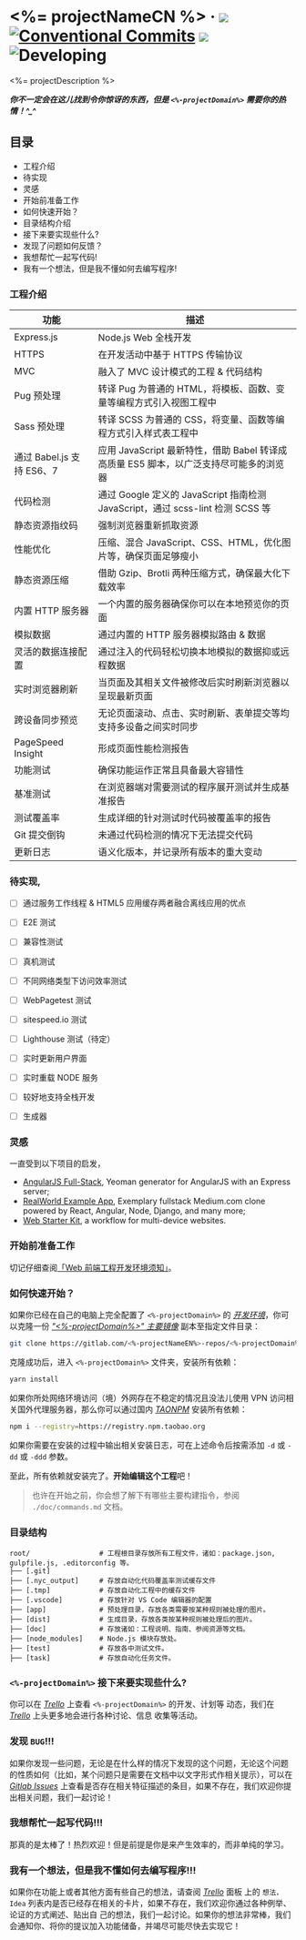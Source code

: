 # <%= projectNameCN %> &middot; [![](https://i.github-camo.com/4e28b9f959b945ab207f9d727d5390f17fe7d3d2/68747470733a2f2f696d672e736869656c64732e696f2f62616467652f576f726b666c6f772d676974666c6f772d2d6272616e6368696e672d2d6d6f64656c2d3831413143312e737667)](http://nvie.com/posts/a-successful-git-branching-model) [![Conventional Commits](https://img.shields.io/badge/Conventional%20Commits-1.0.0-yellow.svg)](https://conventionalcommits.org) [![](https://img.shields.io/badge/status-is%20developing-green.svg?style=flat)](#plugin) ![Developing](https://img.shields.io/badge/status-is%20developing-green.svg?style=flat)

<%= projectDescription %>

***你不一定会在这儿找到令你惊讶的东西，但是 `<%-projectDomain%>` 需要你的热情！^_^***



## 目录

- 工程介绍
- 待实现
- 灵感
- 开始前准备工作
- 如何快速开始？
- 目录结构介绍
- 接下来要实现些什么?
- 发现了问题如何反馈？
- 我想帮忙一起写代码!
- 我有一个想法，但是我不懂如何去编写程序!



### 工程介绍

| 功能 | 描述 |
|------|------|
| Express.js | Node.js Web 全栈开发 |
| HTTPS | 在开发活动中基于 HTTPS 传输协议 |
| MVC | 融入了 MVC 设计模式的工程 & 代码结构 |
| Pug 预处理 | 转译 Pug 为普通的 HTML，将模板、函数、变量等编程方式引入视图工程中 |
| Sass 预处理 | 转译 SCSS 为普通的 CSS，将变量、函数等编程方式引入样式表工程中 |
| 通过 Babel.js 支持 ES6、7 | 应用 JavaScript 最新特性，借助 Babel 转译成高质量 ES5 脚本，以广泛支持尽可能多的浏览器 |
| 代码检测 | 通过 Google 定义的 JavaScript 指南检测 JavaScript，通过 scss-lint 检测 SCSS 等 |
| 静态资源指纹码 | 强制浏览器重新抓取资源 |
| 性能优化 | 压缩、混合 JavaScript、CSS、HTML，优化图片等，确保页面足够瘦小 |
| 静态资源压缩 | 借助 Gzip、Brotli 两种压缩方式，确保最大化下载效率 |
| 内置 HTTP 服务器 | 一个内置的服务器确保你可以在本地预览你的页面 |
| 模拟数据 | 通过内置的 HTTP 服务器模拟路由 & 数据 |
| 灵活的数据连接配置 | 通过注入的代码轻松切换本地模拟的数据抑或远程数据 |
| 实时浏览器刷新 | 当页面及其相关文件被修改后实时刷新浏览器以呈现最新页面 |
| 跨设备同步预览 | 无论页面滚动、点击、实时刷新、表单提交等均支持多设备之间实时同步 |
| PageSpeed Insight | 形成页面性能检测报告 |
| 功能测试 | 确保功能运作正常且具备最大容错性 |
| 基准测试 | 在浏览器端对需要测试的程序展开测试并生成基准报告 |
| 测试覆盖率 | 生成详细的针对测试时代码被覆盖率的报告 |
| Git 提交倒钩 | 未通过代码检测的情况下无法提交代码 |
| 更新日志 | 语义化版本，并记录所有版本的重大变动 |



### 待实现,

- [ ] 通过服务工作线程 & HTML5 应用缓存两者融合离线应用的优点
- [ ] E2E 测试
- [ ] 兼容性测试
- [ ] 真机测试
- [ ] 不同网络类型下访问效率测试
- [ ] WebPagetest 测试
- [ ] sitespeed.io 测试
- [ ] Lighthouse 测试（待定）
- [ ] 实时更新用户界面
- [ ] 实时重载 NODE 服务
- [ ] 较好地支持全栈开发
- [ ] 生成器



### 灵感

一直受到以下项目的启发，

+ [AngularJS Full-Stack](https://github.com/angular-fullstack), Yeoman generator for AngularJS with an Express server;
+ [RealWorld Example App](https://github.com/gothinkster/realworld), Exemplary fullstack Medium.com clone powered by React, Angular, Node, Django, and many more;
+ [Web Starter Kit](https://github.com/google/web-starter-kit), a workflow for multi-device websites.



### 开始前准备工作

切记仔细查阅[「Web 前端工程开发环境须知」](https://shimo.im/doc/911wq57rFPUEnnic/)。



### 如何快速开始？

如果你已经在自己的电脑上完全配置了 `<%-projectDomain%>` 的 [*开发环境*](https://shimo.im/doc/911wq57rFPUEnnic/ '点击 · Click')，你可以克隆一份 [*"<%-projectDomain%>" 主要镜像*](https://gitlab.com/<%-projectNameEN%>-repos/<%-projectDomain%> '点击 · Click') 副本至指定文件目录：

```bash
git clone https://gitlab.com/<%-projectNameEN%>-repos/<%-projectDomain%>.git
```

克隆成功后，进入 `<%-projectDomain%>` 文件夹，安装所有依赖：

```bash
yarn install
```

如果你所处网络环境访问（境）外网存在不稳定的情况且没法儿使用 VPN 访问相关国外代理服务器，那么你可以通过国内 [*TAONPM*](http://npm.taobao.org/ '点击 · Click') 安装所有依赖：

```bash
npm i --registry=https://registry.npm.taobao.org
```

如果你需要在安装的过程中输出相关安装日志，可在上述命令后按需添加 `-d` 或 `-dd` 或 `-ddd` 参数。

至此，所有依赖就安装完了。**开始编辑这个工程**吧！

> 也许在开始之前，你会想了解下有哪些主要构建指令，参阅 `./doc/commands.md` 文档。



### 目录结构

```
root/                 # 工程根目录存放所有工程文件，诸如：package.json, gulpfile.js, .editorconfig 等。
├── [.git]
├── [.nyc_output]     # 存放自动化代码覆盖率测试缓存文件
├── [.tmp]            # 存放自动化工程中的缓存文件
├── [.vscode]         # 存放针对 VS Code 编辑器的配置
├── [app]             # 预处理目录，存放各类需要按某种规则被处理的图片。
├── [dist]            # 生成目录，存放各类按某种规则被处理后的图片。
├── [doc]             # 存放诸如：工程说明、指南、参阅资源等文档。
├── [node_modules]    # Node.js 模块存放处。
├── [test]            # 存放各中测试文件。
├── [task]            # 存放自动化任务文件。
```


### `<%-projectDomain%>` 接下来要实现些什么?

你可以在 [*Trello*](https://trello.com/b/K9JicM3n '点击 · Click') 上查看 `<%-projectDomain%>` 的开发、计划等
动态，我们在 [*Trello*](https://trello.com/b/K9JicM3n '点击 · Click') 上头更多地会进行各种讨论、信息
收集等活动。

### 发现 `BUG`!!!

如果你发现一些问题，无论是在什么样的情况下发现的这个问题，无论这个问题
的性质如何（比如，某个问题只是需要在文档中以文字形式作相关提示），可以在
[*Gitlab Issues*](https://gitlab.com/<%-projectNameEN%>-repos/<%-projectDomain%>/issues '点击 · Click') 上查看是否存在相关特征描述的条目，如果不存在，我们欢迎你提出相关问题，我们一起讨论！

### 我想帮忙一起写代码!!!

那真的是太棒了！热烈欢迎！但是前提是你是来产生效率的，而非单纯的学习。

### 我有一个想法，但是我不懂如何去编写程序!!!

如果你在功能上或者其他方面有些自己的想法，请查阅
[*Trello*](https://trello.com/b/DSpV62Nl '点击 · Click') 面板
上的 `想法，Idea` 列表内是否已经存在相关的卡片，如果不存在，我们欢迎你通过各种例举、论证的方式阐述、贴出自
己的想法，我们一起讨论。如果你的想法非常棒，我们会通知你、将你的提议加入功能储备，并竭尽可能尽快去实现它！
